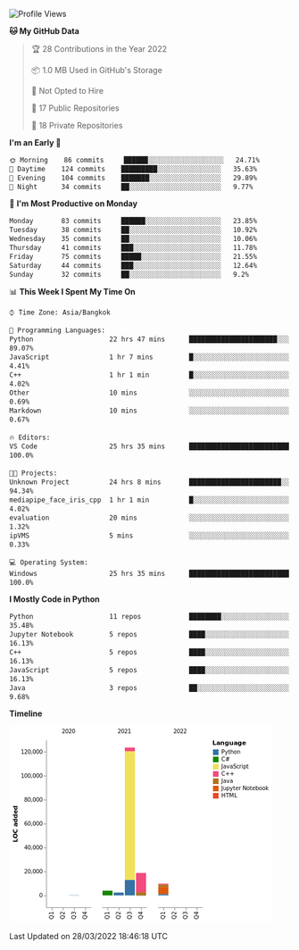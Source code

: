 <!--START_SECTION:waka-->
![Profile Views](http://img.shields.io/badge/Profile%20Views-2-blue)

**🐱 My GitHub Data** 

> 🏆 28 Contributions in the Year 2022
 > 
> 📦 1.0 MB Used in GitHub's Storage 
 > 
> 🚫 Not Opted to Hire
 > 
> 📜 17 Public Repositories 
 > 
> 🔑 18 Private Repositories  
 > 
**I'm an Early 🐤** 

```text
🌞 Morning    86 commits     ██████░░░░░░░░░░░░░░░░░░░   24.71% 
🌆 Daytime    124 commits    █████████░░░░░░░░░░░░░░░░   35.63% 
🌃 Evening    104 commits    ███████░░░░░░░░░░░░░░░░░░   29.89% 
🌙 Night      34 commits     ██░░░░░░░░░░░░░░░░░░░░░░░   9.77%

```
📅 **I'm Most Productive on Monday** 

```text
Monday       83 commits     ██████░░░░░░░░░░░░░░░░░░░   23.85% 
Tuesday      38 commits     ██░░░░░░░░░░░░░░░░░░░░░░░   10.92% 
Wednesday    35 commits     ██░░░░░░░░░░░░░░░░░░░░░░░   10.06% 
Thursday     41 commits     ███░░░░░░░░░░░░░░░░░░░░░░   11.78% 
Friday       75 commits     █████░░░░░░░░░░░░░░░░░░░░   21.55% 
Saturday     44 commits     ███░░░░░░░░░░░░░░░░░░░░░░   12.64% 
Sunday       32 commits     ██░░░░░░░░░░░░░░░░░░░░░░░   9.2%

```


📊 **This Week I Spent My Time On** 

```text
⌚︎ Time Zone: Asia/Bangkok

💬 Programming Languages: 
Python                   22 hrs 47 mins      ██████████████████████░░░   89.07% 
JavaScript               1 hr 7 mins         █░░░░░░░░░░░░░░░░░░░░░░░░   4.41% 
C++                      1 hr 1 min          █░░░░░░░░░░░░░░░░░░░░░░░░   4.02% 
Other                    10 mins             ░░░░░░░░░░░░░░░░░░░░░░░░░   0.69% 
Markdown                 10 mins             ░░░░░░░░░░░░░░░░░░░░░░░░░   0.67%

🔥 Editors: 
VS Code                  25 hrs 35 mins      █████████████████████████   100.0%

🐱‍💻 Projects: 
Unknown Project          24 hrs 8 mins       ███████████████████████░░   94.34% 
mediapipe_face_iris_cpp  1 hr 1 min          █░░░░░░░░░░░░░░░░░░░░░░░░   4.02% 
evaluation               20 mins             ░░░░░░░░░░░░░░░░░░░░░░░░░   1.32% 
ipVMS                    5 mins              ░░░░░░░░░░░░░░░░░░░░░░░░░   0.33%

💻 Operating System: 
Windows                  25 hrs 35 mins      █████████████████████████   100.0%

```

**I Mostly Code in Python** 

```text
Python                   11 repos            ████████░░░░░░░░░░░░░░░░░   35.48% 
Jupyter Notebook         5 repos             ████░░░░░░░░░░░░░░░░░░░░░   16.13% 
C++                      5 repos             ████░░░░░░░░░░░░░░░░░░░░░   16.13% 
JavaScript               5 repos             ████░░░░░░░░░░░░░░░░░░░░░   16.13% 
Java                     3 repos             ██░░░░░░░░░░░░░░░░░░░░░░░   9.68%

```


**Timeline**

![Chart not found](https://raw.githubusercontent.com/pntt3011/pntt3011/main/charts/bar_graph.png) 


 Last Updated on 28/03/2022 18:46:18 UTC
<!--END_SECTION:waka-->
